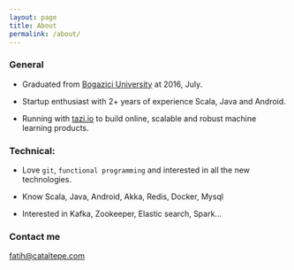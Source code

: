 ```yaml
---
layout: page
title: About
permalink: /about/
---
```


### General

- Graduated from [Bogazici University](http://www.boun.edu.tr/en_US) at 2016, July.

- Startup enthusiast with 2+ years of experience Scala, Java and Android.

- Running with [tazi.io](www.tazi.io) to build online, scalable and robust machine learning products.

### Technical:

- Love `git`, `functional programming` and interested in all the new technologies.

- Know Scala, Java, Android, Akka, Redis, Docker, Mysql

- Interested in Kafka, Zookeeper, Elastic search, Spark...

### Contact me

[fatih@cataltepe.com](mailto:fatih@cataltepe.com)